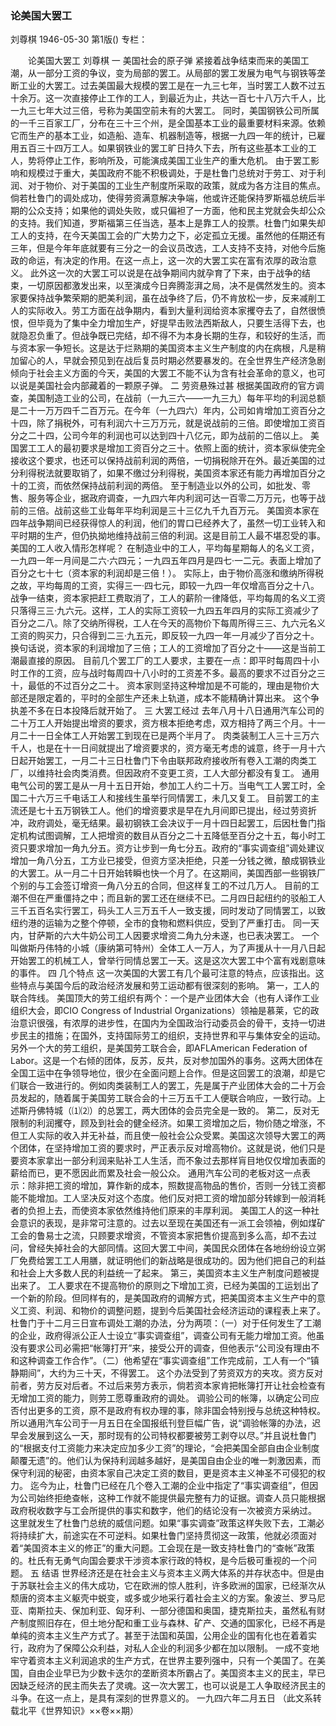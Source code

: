 ### 论美国大罢工
刘尊棋
1946-05-30
第1版()
专栏：

　　论美国大罢工
    刘尊棋
    一  美国社会的原子弹
    紧接着战争结束而来的美国工潮，从一部分工资的争议，变为局部的罢工。从局部的罢工发展为电气与钢铁等垄断工业的大罢工。过去美国最大规模的罢工是在一九三七年，当时罢工人数不过五十余万。这一次直接停止工作的工人，到最近为止，共达一百七十八万六千人，比一九三七年大过三倍，号称为美国空前未有的大罢工。
    同时，美国钢铁公司所属的一千三百家工厂，分布在三十三个州，是全国基本工业的最重要材料来源。依赖它而生产的基本工业，如造船、造车、机器制造等，根据一九四一年的统计，已雇用五百三十四万工人。如果钢铁业的罢工旷日持久下去，所有这些基本工业的工人，势将停止工作，影响所及，可能演成美国工业生产的重大危机。
    由于罢工影响和规模过于重大，美国政府不能不积极调处，于是杜鲁门总统对于劳工、对于利润、对于物价、对于美国的工业生产制度所采取的政策，就成为各方注目的焦点。倘若杜鲁门的调处成功，使得劳资满意解决争端，他或许还能保持罗斯福总统后半期的公众支持；如果他的调处失败，或只偏袒了一方面，他和民主党就会失却公众的支持。我们知道，罗斯福第三任当选，基本上是靠工人的投票。杜鲁门如果失却工人的支持，在今天美国工会的广大势力之下，必定孤立无援。虽然他的任期还有三年，但是今年年底就要有三分之一的会议员改选，工人支持不支持，对他今后施政的命运，有决定的作用。在这一点上，这一次的大罢工实在富有浓厚的政治意义。
    此外这一次的大罢工可以说是在战争期间内就孕育了下来，由于战争的结束，一切原因都激发出来，以至演成今日奔腾澎湃之局，决不是偶然发生的。资本家要保持战争繁荣期的肥美利润，虽在战争终了后，仍不肯放松一步，反来减削工人的实际收入。劳工方面在战争期内，看到大量利润给资本家攫夺去了，自然很愤恨，但毕竟为了集中全力增加生产，好提早击败法西斯敌人，只要生活得下去，也就隐忍负重了。但战争既已完结，却不得不为本身长期的生存，和较好的生活，而与资本家一争短长。这是达于烂熟期的美国资本主义生产制度的内在病根，凡是稍加留心的人，早就会预见到在战后复员时期必然要暴发的。在全世界生产经济急剧倾向于社会主义方面的今天，美国的大罢工不能不认为含有社会革命的意义，也可以说是美国社会内部藏着的一颗原子弹。
    二  劳资悬殊过甚
    根据美国政府的官方调查，美国制造工业的公司，在战前（一九三六——一九三九）每年平均的利润总额是二十一万万四千二百万元。在今年（一九四六）年内，公司如肯增加工资百分之十四，除了捐税外，可有利润六十三万万元，就是说战前的三倍。即使增加工资百分之二十四，公司今年的利润也可以达到四十八亿元，即为战前的二倍以上。
    美国罢工工人的最初要求是增加工资百分之三十。依照上面的统计，资本家纵使完全接收这个要求，也还可以保持战前利润的两倍，一切捐税除开在外。最近美国的过分利得税法就要取销了，如果不缴过分利得税，美国资本家还有能力再增加百分之十的工资，而依然保持战前利润的两倍。
    至于制造业以外的公司，如批发、零售、服务等企业，据政府调查，一九四六年内利润可达一百零二万万元，也等于战前的三倍。战前这些工业每年平均利润是三十三亿九千九百万元。
    美国资本家在四年战争期间已经获得惊人的利润，他们的胃口已经养大了，虽然一切工业转入和平时期的生产，但仍执拗地维持战前三倍的利润。这是目前工人最不堪忍受的事。
    美国的工人收入情形怎样呢？
    在制造业中的工人，平均每星期每人的名义工资，一九四一年一月间是二六·六四元；一九四五年四月是四七·一二元。表面上增加了百分之七十七（资本家的利润却是三倍！）。
    实际上，由于物价高涨和缴纳所得税之故，平均每周的工资，实得三一·四七元，即较一九四一年仅增高百分之十八。
    战争一结束，资本家把赶工费取消了，工人的薪阶一律降低，平均每周的名义工资只落得三三·九六元。这样，工人的实际工资较一九四五年四月的实际工资减少了百分之二八。除了交纳所得税，工人在今天的高物价下每周所得三三、九六元名义工资的购买力，只合得到二三·九五元，即反较一九四一年一月减少了百分之十。
    换句话说，资本家的利润增加了三倍；工人的工资增加了百分之十——这是当前工潮最直接的原因。
    目前几个罢工厂的工人要求，主要在一点：即平时每周四十小时工作的工资，应与战时每周四十八小时的工资差不多。最高的要求不过百分之三十，最低的不过百分之二十。
    资本家则坚持这种增加是不可能的，理由是物价大部还是限定着的，平时的全部生产还未上轨道，成本不能精确计算出来。
    这个争执差不多在日本投降后就开始了。
    三  大罢工经过
    去年八月十八日通用汽车公司的二十万工人开始提出增资的要求，资方根本拒绝考虑，双方相持了两三个月。十一月二十一日全体工人开始罢工到现在已是两个半月了。
    肉类装制工人三十三万六千人，也是在十一日间就提出了增资要求的，资方毫无考虑的诚意，终于一月十六日起开始罢工，一月二十三日杜鲁门下令由联邦政府接收所有卷入工潮的肉类工厂，以维持社会肉类消费。但因政府不变更工资，工人大部分都没有复工。
    通用电气公司的罢工是从一月十五日开始，参加工人约二十万。当电气工人罢工时，全国二十六万三千电话工人和接线生虽举行同情罢工，未几又复工。
    目前罢工的主流还是七十五万钢铁工人。他们的增资要求是早在九月间即已提出，经过劳资折冲，政府调处，毫无结果。最初钢铁工会决议于一月十四日起罢工，后因杜鲁门指定机构试图调解，工人把增资的数目从百分之二十五降低至百分之十五，每小时工资只要求增加一角九分五。资方让步到一角七分五。政府的“事实调查组”调处建议增加一角八分五，工方业已接受，但资方坚决拒绝，只差一分钱之微，酿成钢铁业的大罢工。从一月二十日开始转瞬也快一个月了。在这期间，美国西部一些钢铁厂个别的与工会签订增资一角八分五的合同，但这样复工的不过几万人。
    目前的工潮不但在严重僵持之中；而且新的罢工还在继续不已。二月四日起纽约的驳船工人三千五百名实行罢工，码头工人三万五千人一致支援，同时发动了同情罢工，以致纽约港的运输为之整个停顿，全市的食物和燃料供应，受到了严重打击。
    同一天内，甘萨斯的六大牛奶公司工人因要求增资二角九分未遂，也已表决罢工。
    一个叫做斯丹伟特的小城（康纳第可特州）全体工人一万人，为了声援从十一月八日起开始罢工的机械工人，曾举行同情总罢工一天。这是这次大罢工中个富有戏剧意味的事件。
    四  几个特点
    这一次美国的大罢工有几个最可注意的特点，应该指出。这些特点与美国今后的政治经济发展和劳工运动都有很深刻的影响。
    第一，工人的联合阵线。
    美国顶大的劳工组织有两个：一个是产业团体大会（也有人译作工业组织大会，即CIO Congress of Industrial Organizations）领袖是慕莱，它的政治意识很强，有浓厚的进步性，在国内为全国政治行动委员会的骨干，支持一切进步民主的措施；在国外，支持国际劳工的组织，支持世界和平与集体安全的运动。另外一个大的劳工组织，是美国劳工联合会，即AFLAmerican Federation of Labor。这是一个右倾的团体，反苏，反共，反对参加国外的事务。这两大团体在全国工运中在争领导地位，很少在全面问题上合作。但是这回罢工的浪潮，却是它们联合一致进行的。例如肉类装制工人的罢工，先是属于产业团体大会的二十万会员发起的，随着属于美国劳工联合会的十三万五千工人便联合响应，一致行动。上述斯丹佛特城（⑴⑵）的总罢工，两大团体的会员完全是一致的。
    第二，反对无限制的利润攫夺，顾及到社会的健全经济。如果工资增加之后，物价随之增涨，不但工人实际的收入并无补益，而且使一般社会公众受累。美国这次领导大罢工的两个团体，在坚持增加工资的要求时，严正表示反对增高物价。这就是说，他们只是要资本家拿出一部分利润来贴补工人生活，而不象过去那样肓目地仅仅增加表面的薪给而已，更不愿因此而累及社会一般公众。
    通用汽车公司的老板对这一点表示：除非把工资的增加，算作新的成本，照数提高物品的售价，否则一分钱工资都能不能增加。工人坚决反对这个态度。他们反对把工资的增加部分转嫁到一般消耗者的负担上去，而使资本家依然维持他们原来的丰厚利润。
    美国工人的这一种社会意识的表现，是非常可注意的。过去以至现在美国还有一派工会领袖，例如煤矿工会的鲁易士之流，只顾要求增资，不管资本家把售价提高到多么高，却不去过问，曾经失掉社会的大部同情。这回大罢工中间，美国民众团体在各地纷纷设立粥厂免费给罢工工人用膳，就证明他们的新战略是很成功的。因为他们把自己的利益和社会上大多数人民的利益统一了起来。
    第三，美国资本主义生产制度问题被提出来了。
    工人要求在不提高物价的原则之下增加工资，已经为美国的工运划出了一个新的阶段。但同样有的，是美国政府的调解方式，把美国资本主义生产中的意义工资、利润、和物价的调整问题，提到今后美国社会经济运动的课程表上来了。
    杜鲁门于十二月三日宣布调处工潮的办法，分为两项：（一）对于任何发生了工潮的企业，政府得派公正人士设立“事实调查组”，调查公司有无能力增加工资。他虽没有要求公司必需把“帐簿打开”来，接受公开的调查，但他表示“公司没有理由不和这种调查工作合作”。（二）他希望在“事实调查组”工作完成前，工人有一个“镇静期间”，大约为三十天，不得罢工。
    这个办法受到了劳资双方的夹攻。资方反对前者，劳方反对后者。不过后来劳方表示，倘若资本家肯把帐簿打开让社会检查有无增加工资的能力，则劳工愿尊重政府的调处。
    调验公司的帐簿，以确定公司应否付出更多的工资，原不是政府有权办理的事，除非国会特别授与总统这种特权。所以通用汽车公司于一月五日在全国报纸刊登巨幅广告，说“调验帐簿的办法，迟早会发展到这么一天，那时现有的公司特权都要被劳工剥夺以尽。”并且说杜鲁门的“根据支付工资能力来决定应加多少工资”的理论，“会把美国全部自由企业制度颠覆无遗”的。他们认为保持利润越多越好，是美国自由企业的唯一刺激因素，而保守利润的秘密，由资本家自己决定工资的数目，更是资本主义神圣不可侵犯的权力。
    迄今为止，杜鲁门已经在几个卷入工潮的企业中指定了“事实调查组”，但因为公司始终拒绝查帐，这种工作就不能提供最完整有力的证据。调查人员只能根据政府税收数字与工会所提供的事实和数字，他们的结论没有一次被资方采纳过。
    这里就发生了杜鲁门总统的威信问题。如果“事实调查”政策这样失败下去，工潮必将持续扩大，前途实在不可逆料。如果杜鲁门坚持贯彻这一政策，他就必须面对着“美国资本主义的修正”的重大问题。工会现在是一致支持杜鲁门的“查帐”政策的。杜氏有无勇气向国会要求干涉资本家行政的特权，是今后极可重视的一个问题。
    五  结语
    世界经济还是在社会主义与资本主义两大体系的并存状态中。但是由于苏联社会主义的伟大成功，它在欧洲的惊人胜利，许多欧洲的国家，已经渐次从颓唐的资本主义躯壳中蜕变，或多或少地采行着社会主义的方案。象波兰、罗马尼亚、南斯拉夫、保加利亚、匈牙利、一部分德国和奥国，捷克斯拉夫，虽然私有财产制度照旧存在，但土地分配和重工业与森林、矿产、交通的国家化，已经不再是单纯的资本主义生产方式了。甚至于法国和英国，公用企业的国有化也在着着实行，政府为了保障公众利益，对私人企业的利润多少都在加以限制。
    一成不变地牢守着资本主义利润追求的生产方式，在世界主要列强中，只有一个美国了。在美国，自由企业早已为少数卡迭尔的垄断资本所霸占了。美国资本主义的民主，早已因缺乏经济的民主而失去了灵魂。这一次大罢工，也可以说是工人争取经济民主的斗争。在这一点上，是具有深刻的世界意义的。
    一九四六年二月五日
    （此文系转载北平《世界知识》××卷××期）
